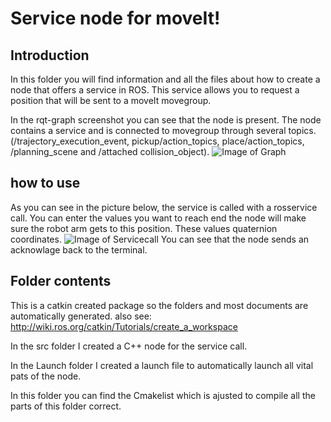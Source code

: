 # Service node for moveIt!

## Introduction
In this folder you will find information and all the files about how to create a node that offers a service in ROS. This service allows you to request a position that will be sent to a moveIt movegroup.

In the rqt-graph screenshot you can see that the node is present. The node contains a service and is connected to movegroup through several topics. (/trajectory_execution_event, pickup/action_topics, place/action_topics, /planning_scene and /attached collision_object).
![Image of Graph](https://github.com/MinorAR/Fontys_SCARA_Arm/blob/master/img/rosgraph.png)

## how to use
As you can see in the picture below, the service is called with a rosservice call. You can enter the values you want to reach end the node will make sure the robot arm gets to this position. These values quaternion coordinates.
![Image of Servicecall](https://github.com/MinorAR/Fontys_SCARA_Arm/blob/master/img/srvcall.png)
You can see that the node sends an acknowlage back to the terminal.

## Folder contents
This is a catkin created package so the folders and most documents are automatically generated. also see: http://wiki.ros.org/catkin/Tutorials/create_a_workspace 

In the src folder I created a C++ node for the service call.

In the Launch folder I created a launch file to automatically launch all vital pats of the node.

In this folder you can find the Cmakelist which is ajusted to compile all the parts of this folder correct.

